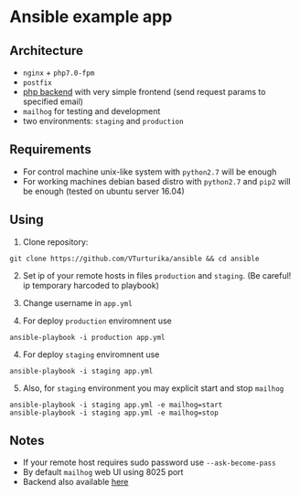 # Ansible example app

## Architecture
* `nginx` + `php7.0-fpm`
* `postfix`
* [php backend](https://github.com/VTurturika/ansible-app-backend.git) with very simple frontend (send request params to specified email)
* `mailhog` for testing and development
* two environments: `staging` and `production`

## Requirements
* For control machine unix-like system with `python2.7` will be enough
* For working machines debian based distro with `python2.7` and `pip2` will be enough (tested on ubuntu server 16.04)

## Using

1. Clone repository:
````
git clone https://github.com/VTurturika/ansible && cd ansible
````

2. Set ip of your remote hosts in files `production` and `staging`. (Be careful! ip temporary harcoded to playbook)

3. Change username in `app.yml`

3. For deploy `production` enviromnent use
````
ansible-playbook -i production app.yml
````

4. For deploy `staging` enviromnent use
````
ansible-playbook -i staging app.yml
````

5. Also, for `staging` environment you may explicit start and stop `mailhog`
````
ansible-playbook -i staging app.yml -e mailhog=start
ansible-playbook -i staging app.yml -e mailhog=stop
````

## Notes

* If your remote host requires sudo password use `--ask-become-pass`
* By default `mailhog` web UI using 8025 port
* Backend also available [here](https://github.com/VTurturika/ansible-app-backend)
